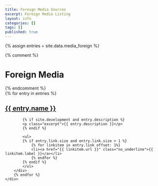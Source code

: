 ```yaml
---
title: Foreign Media Sources
excerpt: Foreign Media Listing
layout: info
categories: []
tags: []
published: true
---
```


{% assign entries = site.data.media_foreign %}
<div class="section_container">
<div class="container">
<div class="block block_default_fonts">
    {% comment %}
    <h1>Foreign Media</h1>
    {% endcomment %}
    <div class="entries">
        {% for entry in entries %}
        <div class="entry">
            <h2><a href="{{ entry.link[0].url }}">{{ entry.name }}</a></h2>

            {% if site.development and entry.description %}
            <p class="excerpt">{{ entry.description }}</p>
            {% endif %}

            <ul>
            {% if entry.link.size and entry.link.size > 1 %}
                {% for linkitem in entry.link offset: 1%}
                <li><a href="{{ linkitem.url }}" class="no_underline">{{ linkitem.label }}</a></li>
                {% endfor %}
            {% endif %}
            </ul>
        </div>
        {% endfor %}
    </div>
</div>
</div>
</div>
